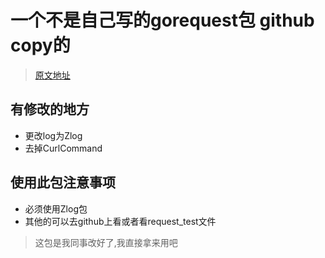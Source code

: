 # 一个不是自己写的gorequest包 github copy的
> [原文地址](https://github.com/parnurzeal/gorequest)
## 有修改的地方
- 更改log为Zlog
- 去掉CurlCommand

## 使用此包注意事项
- 必须使用Zlog包
- 其他的可以去github上看或者看request_test文件


> 这包是我同事改好了,我直接拿来用吧